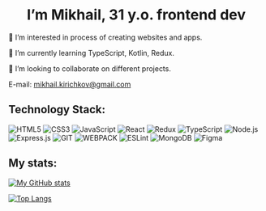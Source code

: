 <h1 align="center">I’m Mikhail, 31 y.o. frontend dev</h1>

🌱 I’m interested in process of creating websites and apps.

🌱 I’m currently learning TypeScript, Kotlin, Redux.

🌱 I’m looking to collaborate on different projects.

E-mail: mikhail.kirichkov@gmail.com
## Technology Stack:
![HTML5](https://img.shields.io/badge/-HTML5-011?&logo=HTML5)
![CSS3](https://img.shields.io/badge/-CSS3-011?&logo=CSS3)
![JavaScript](https://img.shields.io/badge/-JavaScript-011?&logo=JavaScript)
![React](https://img.shields.io/badge/-React-011?&logo=React)
![Redux](https://img.shields.io/badge/Redux-011?logo=redux)
![TypeScript](https://img.shields.io/badge/-TypeScript-011?&logo=TypeScript)
![Node.js](https://img.shields.io/badge/-Node.js-011?&logo=node.js)
![Express.js](https://img.shields.io/badge/-Express-011?logo=express)
![GIT](https://img.shields.io/badge/-GIT-011?&logo=GIT)
![WEBPACK](https://img.shields.io/badge/-WEBPACK-011?&logo=WEBPACK)
![ESLint](https://img.shields.io/badge/-ESLint-011?&logo=ESLint)
![MongoDB](https://img.shields.io/badge/-MongoDB-011?&logo=MongoDB)
![Figma](https://img.shields.io/badge/-Figma-011?&logo=Figma)





## My stats:
[![My GitHub stats](https://github-readme-stats.vercel.app/api?username=ihomeeer&count_private=true&show_icons=true&theme=blue-green)](https://github.com/anuraghazra/github-readme-stats)

[![Top Langs](https://github-readme-stats.vercel.app/api/top-langs/?username=ihomeeer&theme=blue-green)](https://github.com/anuraghazra/github-readme-stats)




